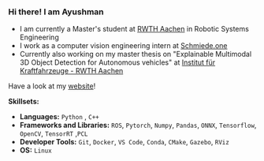 ### Hi there! I am Ayushman
* I am currently a Master's student at [RWTH Aachen](https://www.rwth-aachen.de/go/id/a/?lidx=1) in Robotic Systems Engineering
* I work as a computer vision engineering intern at [Schmiede.one](https://schmiede.one/)
* Currently also working on my master thesis on "Explainable Multimodal 3D Object Detection for Autonomous vehicles" at [Institut für Kraftfahrzeuge - RWTH Aachen](https://ika.rwth-aachen.de/de/)
 
Have a look at my [website](https://www.ayushmanchoudhuri.com/)!

**Skillsets:**

- **Languages:** `Python` , `C++`
- **Frameworks and Libraries:** `ROS`, `Pytorch`, `Numpy`, `Pandas`, `ONNX`, `Tensorflow`, `OpenCV`, `TensorRT` ,`PCL`
- **Developer Tools:** `Git`, `Docker`, `VS Code`, `Conda`, `CMake`, `Gazebo`, `RViz`
- **OS:** `Linux`




